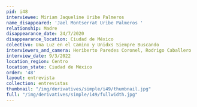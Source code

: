 ```yaml
---
pid: i48
interviewee: Miriam Jaqueline Uribe Palmeros
name_disappeared: 'Jael Montserrat Uribe Palmeros '
relationship: Madre
disappearance_date: 24/7/2020
disappearance_location: Ciudad de México
colectivo: Una Luz en el Camino y Unidxs Siempre Buscando
interviewers_and_camera: Heriberto Paredes Coronel, Rodrigo Caballero
interview_date: 9/3/2022
location_region: Centro
location_state: Ciudad de México
order: '48'
layout: entrevista
collection: entrevistas
thumbnail: "/img/derivatives/simple/i49/thumbnail.jpg"
full: "/img/derivatives/simple/i49/fullwidth.jpg"
---
```

